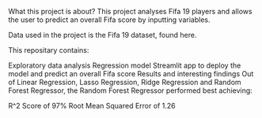 What this project is about?
This project analyses Fifa 19 players and allows the user to predict an overall Fifa score by inputting variables.

Data used in the project is the Fifa 19 dataset, found here.

This repositary contains:

Exploratory data analysis
Regression model
Streamlit app to deploy the model and predict an overall Fifa score
Results and interesting findings
Out of Linear Regression, Lasso Regression, Ridge Regression and Random Forest Regressor, the Random Forest Regressor performed best achieving:

R^2 Score of 97%
Root Mean Squared Error of 1.26
